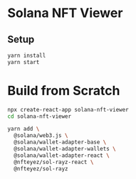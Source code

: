 # Solana NFT Viewer

## Setup

```bash
yarn install
yarn start
```

# Build from Scratch

```bash
npx create-react-app solana-nft-viewer
cd solana-nft-viewer

yarn add \
  @solana/web3.js \
  @solana/wallet-adapter-base \
  @solana/wallet-adapter-wallets \
  @solana/wallet-adapter-react \
  @nfteyez/sol-rayz-react \
  @nfteyez/sol-rayz
```
